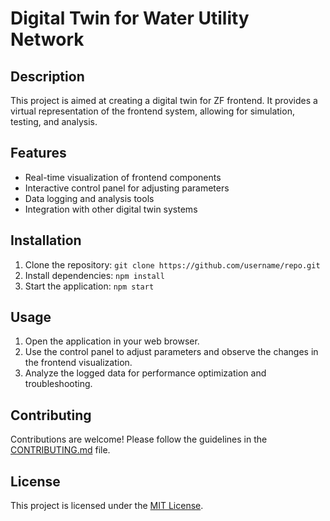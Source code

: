 # Digital Twin for Water Utility Network

## Description

This project is aimed at creating a digital twin for ZF frontend. It provides a virtual representation of the frontend system, allowing for simulation, testing, and analysis.

## Features

- Real-time visualization of frontend components
- Interactive control panel for adjusting parameters
- Data logging and analysis tools
- Integration with other digital twin systems

## Installation

1. Clone the repository: `git clone https://github.com/username/repo.git`
2. Install dependencies: `npm install`
3. Start the application: `npm start`

## Usage

1. Open the application in your web browser.
2. Use the control panel to adjust parameters and observe the changes in the frontend visualization.
3. Analyze the logged data for performance optimization and troubleshooting.

## Contributing

Contributions are welcome! Please follow the guidelines in the [CONTRIBUTING.md](./CONTRIBUTING.md) file.

## License

This project is licensed under the [MIT License](./LICENSE).
